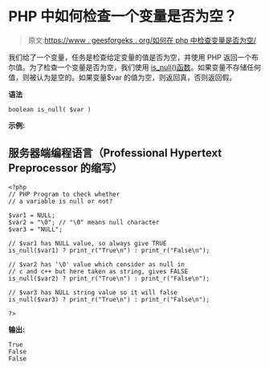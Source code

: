 # PHP 中如何检查一个变量是否为空？

> 原文:[https://www . geesforgeks . org/如何在 php 中检查变量是否为空/](https://www.geeksforgeeks.org/how-to-check-whether-a-variable-is-null-in-php/)

我们给了一个变量，任务是检查给定变量的值是否为空，并使用 PHP 返回一个布尔值。为了检查一个变量是否为空，我们使用 [is_null()函数](https://www.geeksforgeeks.org/php-is_null-function/)。如果变量不存储任何值，则被认为是空的。如果变量$var 的值为空，则返回真，否则返回假。

**语法**

```
boolean is_null( $var )
```

**示例:**

## 服务器端编程语言（Professional Hypertext Preprocessor 的缩写）

```
<?php
// PHP Program to check whether
// a variable is null or not?

$var1 = NULL;
$var2 = "\0"; // "\0" means null character
$var3 = "NULL";

// $var1 has NULL value, so always give TRUE
is_null($var1) ? print_r("True\n") : print_r("False\n");

// $var2 has '\0' value which consider as null in
// c and c++ but here taken as string, gives FALSE
is_null($var2) ? print_r("True\n") : print_r("False\n");

// $var3 has NULL string value so it will false
is_null($var3) ? print_r("True\n") : print_r("False\n");

?>
```

**输出:**

```
True
False
False
```